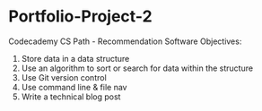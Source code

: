 # Portfolio-Project-2
 Codecademy CS Path - Recommendation Software
Objectives:
1. Store data in a data structure
2. Use an algorithm to sort or search for data within the structure
3. Use Git version control
4. Use command line & file nav
5. Write a technical blog post